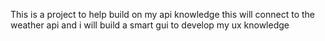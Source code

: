 This is a project to help build on my api knowledge 
this will connect to the weather api and i will build a smart gui to develop my ux knowledge
